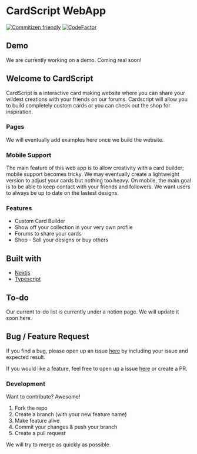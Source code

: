 # CardScript WebApp

[![Commitizen friendly](https://img.shields.io/badge/commitizen-friendly-brightgreen.svg)](http://commitizen.github.io/cz-cli/)
[![CodeFactor](https://www.codefactor.io/repository/github/slashtp3/quanty/badge)](https://www.codefactor.io/repository/github/ChrisMayfie/cardwebsite)

## Demo

We are currently working on a demo. Coming real soon!

## Welcome to CardScript

CardScript is a interactive card making website where you can share your wildest creations with your friends on our forums. Cardscript will allow you to build completely custom cards or you can check out the shop for inspiration.

### Pages

We will eventually add examples here once we build the website.

### Mobile Support

The main feature of this web app is to allow creativity with a card builder; mobile support becomes tricky. We may eventually create a lightweight version to adjust your cards but nothing too heavy.
On mobile, the main goal is to be able to keep contact with your friends and followers. We want users to always be up to date on the lastest designs.

### Features

- Custom Card Builder
- Show off your collection in your very own profile
- Forums to share your cards
- Shop - Sell your designs or buy others

## Built with

- [Nextjs](https://nextjs.org/)
- [Typescript](https://www.typescriptlang.org/)

## To-do

Our current to-do list is currently under a notion page. We will update it soon here.

## Bug / Feature Request

If you find a bug, please open up an issue [here](https://github.com/ChrisMayfie/cardwebsite/issues/new) by including your issue and expected result.

If you would like a feature, feel free to open up a issue [here](https://github.com/ChrisMayfie/cardwebsite/issues/new) or create a PR.

### Development
Want to contribute? Awesome!

1. Fork the repo
2. Create a branch (with your new feature name)
3. Make feature alive
4. Commit your changes & push your branch
5. Create a pull request

We will try to merge as quickly as possible.
